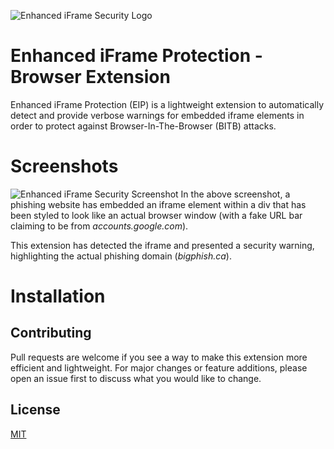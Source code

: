 ![Enhanced iFrame Security Logo](https://github.com/odacavo/enhanced-iframe-security/blob/main/src/icons/icon48.png?raw=true)

# Enhanced iFrame Protection - Browser Extension

Enhanced iFrame Protection (EIP) is a lightweight extension to automatically detect and provide verbose warnings for embedded iframe elements in order to protect against Browser-In-The-Browser (BITB) attacks.

# Screenshots
![Enhanced iFrame Security Screenshot](https://i.imgur.com/5duDRpj.png)
In the above screenshot, a phishing website has embedded an iframe element within a div that has been styled to look like an actual browser window (with a fake URL bar claiming to be from *accounts.google.com*). 

This extension has detected the iframe and presented a security warning, highlighting the actual phishing domain (*bigphish.ca*).

# Installation

## Contributing
Pull requests are welcome if you see a way to make this extension more efficient and lightweight. For major changes or feature additions, please open an issue first to discuss what you would like to change.

## License
[MIT](https://choosealicense.com/licenses/mit/)